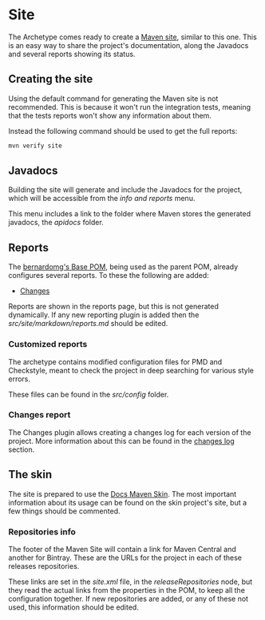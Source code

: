 # Site

The Archetype comes ready to create a [Maven site][maven-site], similar to this one. This is an easy way to share the project's documentation, along the Javadocs and several reports showing its status.

## Creating the site

Using the default command for generating the Maven site is not recommended. This is because it won't run the integration tests, meaning that the tests reports won't show any information about them.

Instead the following command should be used to get the full reports:

```sh
mvn verify site
```

## Javadocs

Building the site will generate and include the Javadocs for the project, which will be accessible from the *info and reports* menu.

This menu includes a link to the folder where Maven stores the generated javadocs, the *apidocs* folder.

## Reports

The [bernardomg's Base POM][base-pom], being used as the parent POM, already configures several reports. To these the following are added:

- [Changes](https://maven.apache.org/plugins/maven-changes-plugin/)

Reports are shown in the reports page, but this is not generated dynamically. If any new reporting plugin is added then the *src/site/markdown/reports.md* should be edited.

### Customized reports

The archetype contains modified configuration files for PMD and Checkstyle, meant to check the project in deep searching for various style errors.

These files can be found in the *src/config* folder.

### Changes report

The Changes plugin allows creating a changes log for each version of the project. More information about this can be found in the [changes log][changes] section.

## The skin

The site is prepared to use the [Docs Maven Skin][docs-maven-skin]. The most important information about its usage can be found on the skin project's site, but a few things should be commented.

### Repositories info

The footer of the Maven Site will contain a link for Maven Central and another for Bintray. These are the URLs for the project in each of these releases repositories.

These links are set in the *site.xml* file, in the *releaseRepositories* node, but they read the actual links from the properties in the POM, to keep all the configuration together. If new repositories are added, or any of these not used, this information should be edited.

[changes]: ./changes.html
[maven-site]: http://maven.apache.org/guides/mini/guide-site.html

[base-pom]: https://github.com/Bernardo-MG/base-pom

[docs-maven-skin]: https://github.com/Bernardo-MG/docs-maven-skin
